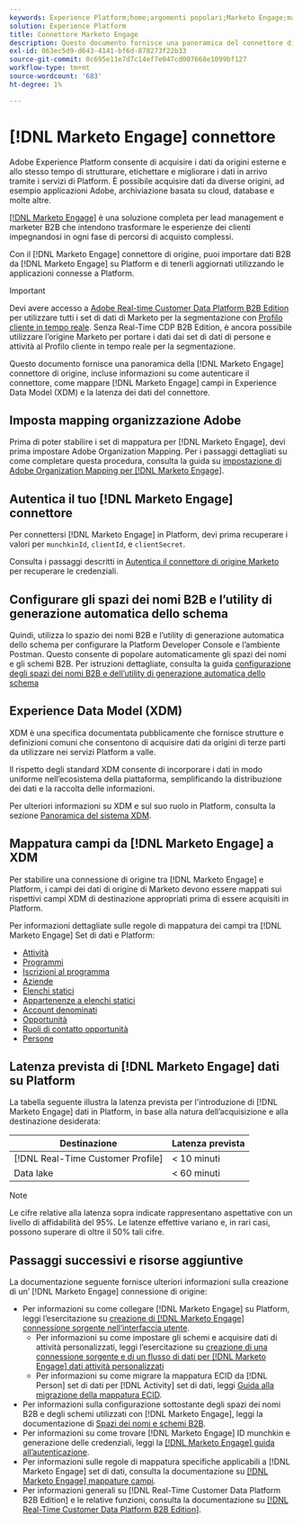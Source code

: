```yaml
---
keywords: Experience Platform;home;argomenti popolari;Marketo Engage;marketo;marketo;home;popular topic;system;marketo engagement;marketo
solution: Experience Platform
title: Connettore Marketo Engage
description: Questo documento fornisce una panoramica del connettore di origine del Marketo Engage, incluse informazioni sull’autenticazione, la mappatura e la latenza dei dati.
exl-id: 063ec5d9-d643-4141-bf6d-878273f22b33
source-git-commit: 0c695e11e7d7c14ef7e047cd007668e1099bf127
workflow-type: tm+mt
source-wordcount: '683'
ht-degree: 1%

---
```


# [!DNL Marketo Engage] connettore

Adobe Experience Platform consente di acquisire i dati da origini esterne e allo stesso tempo di strutturare, etichettare e migliorare i dati in arrivo tramite i servizi di Platform. È possibile acquisire dati da diverse origini, ad esempio applicazioni Adobe, archiviazione basata su cloud, database e molte altre.

[[!DNL Marketo Engage]](https://www.marketo.com/software/) è una soluzione completa per lead management e marketer B2B che intendono trasformare le esperienze dei clienti impegnandosi in ogni fase di percorsi di acquisto complessi.

Con il [!DNL Marketo Engage] connettore di origine, puoi importare dati B2B da [!DNL Marketo Engage] su Platform e di tenerli aggiornati utilizzando le applicazioni connesse a Platform.

>[!IMPORTANT]
>
>Devi avere accesso a [Adobe Real-time Customer Data Platform B2B Edition](../../../../rtcdp/b2b-overview.md) per utilizzare tutti i set di dati di Marketo per la segmentazione con [Profilo cliente in tempo reale](../../../../profile/home.md). Senza Real-Time CDP B2B Edition, è ancora possibile utilizzare l’origine Marketo per portare i dati dai set di dati di persone e attività al Profilo cliente in tempo reale per la segmentazione.

Questo documento fornisce una panoramica della [!DNL Marketo Engage] connettore di origine, incluse informazioni su come autenticare il connettore, come mappare [!DNL Marketo Engage] campi in Experience Data Model (XDM) e la latenza dei dati del connettore.

## Imposta mapping organizzazione Adobe

Prima di poter stabilire i set di mappatura per [!DNL Marketo Engage], devi prima impostare Adobe Organization Mapping. Per i passaggi dettagliati su come completare questa procedura, consulta la guida su [impostazione di Adobe Organization Mapping per [!DNL Marketo Engage]](https://experienceleague.adobe.com/docs/marketo/using/product-docs/core-marketo-concepts/miscellaneous/set-up-adobe-organization-mapping.html).

## Autentica il tuo [!DNL Marketo Engage] connettore

Per connettersi [!DNL Marketo Engage] in Platform, devi prima recuperare i valori per `munchkinId`, `clientId`, e `clientSecret`.

Consulta i passaggi descritti in [Autentica il connettore di origine Marketo](./marketo-auth.md) per recuperare le credenziali.

## Configurare gli spazi dei nomi B2B e l’utility di generazione automatica dello schema

Quindi, utilizza lo spazio dei nomi B2B e l’utility di generazione automatica dello schema per configurare la Platform Developer Console e l’ambiente Postman. Questo consente di popolare automaticamente gli spazi dei nomi e gli schemi B2B. Per istruzioni dettagliate, consulta la guida [configurazione degli spazi dei nomi B2B e dell’utility di generazione automatica dello schema](./marketo-namespaces.md)

## Experience Data Model (XDM)

XDM è una specifica documentata pubblicamente che fornisce strutture e definizioni comuni che consentono di acquisire dati da origini di terze parti da utilizzare nei servizi Platform a valle.

Il rispetto degli standard XDM consente di incorporare i dati in modo uniforme nell’ecosistema della piattaforma, semplificando la distribuzione dei dati e la raccolta delle informazioni.

Per ulteriori informazioni su XDM e sul suo ruolo in Platform, consulta la sezione [Panoramica del sistema XDM](../../../../xdm/home.md).

## Mappatura campi da [!DNL Marketo Engage] a XDM

Per stabilire una connessione di origine tra [!DNL Marketo Engage] e Platform, i campi dei dati di origine di Marketo devono essere mappati sui rispettivi campi XDM di destinazione appropriati prima di essere acquisiti in Platform.

Per informazioni dettagliate sulle regole di mappatura dei campi tra [!DNL Marketo Engage] Set di dati e Platform:

* [Attività](../mapping/marketo.md#activities)
* [Programmi](../mapping/marketo.md#programs)
* [Iscrizioni al programma](../mapping/marketo.md#program-memberships)
* [Aziende](../mapping/marketo.md#companies)
* [Elenchi statici](../mapping/marketo.md#static-lists)
* [Appartenenze a elenchi statici](../mapping/marketo.md#static-list-memberships)
* [Account denominati](../mapping/marketo.md#named-accounts)
* [Opportunità](../mapping/marketo.md#opportunities)
* [Ruoli di contatto opportunità](../mapping/marketo.md#opportunity-contact-roles)
* [Persone](../mapping/marketo.md#persons)

## Latenza prevista di [!DNL Marketo Engage] dati su Platform

La tabella seguente illustra la latenza prevista per l&#39;introduzione di [!DNL Marketo Engage] dati in Platform, in base alla natura dell’acquisizione e alla destinazione desiderata:

| Destinazione | Latenza prevista |
| ----------- | ---------------- |
| [!DNL Real-Time Customer Profile] | &lt; 10 minuti |
| Data lake | &lt; 60 minuti |

>[!NOTE]
>
>Le cifre relative alla latenza sopra indicate rappresentano aspettative con un livello di affidabilità del 95%. Le latenze effettive variano e, in rari casi, possono superare di oltre il 50% tali cifre.

## Passaggi successivi e risorse aggiuntive

La documentazione seguente fornisce ulteriori informazioni sulla creazione di un’ [!DNL Marketo Engage] connessione di origine:

* Per informazioni su come collegare [!DNL Marketo Engage] su Platform, leggi l’esercitazione su [creazione di [!DNL Marketo Engage] connessione sorgente nell’interfaccia utente](../../../tutorials/ui/create/adobe-applications/marketo.md).
   * Per informazioni su come impostare gli schemi e acquisire dati di attività personalizzati, leggi l’esercitazione su [creazione di una connessione sorgente e di un flusso di dati per [!DNL Marketo Engage] dati attività personalizzati](../../../tutorials/ui/create/adobe-applications/marketo-custom-activities.md)
   * Per informazioni su come migrare la mappatura ECID da [!DNL Person] set di dati per [!DNL Activity] set di dati, leggi [Guida alla migrazione della mappatura ECID](./migration.md).
* Per informazioni sulla configurazione sottostante degli spazi dei nomi B2B e degli schemi utilizzati con [!DNL Marketo Engage], leggi la documentazione di [Spazi dei nomi e schemi B2B](./marketo-namespaces.md).
* Per informazioni su come trovare [!DNL Marketo Engage] ID munchkin e generazione delle credenziali, leggi la [[!DNL Marketo Engage] guida all’autenticazione](./marketo-auth.md).
* Per informazioni sulle regole di mappatura specifiche applicabili a [!DNL Marketo Engage] set di dati, consulta la documentazione su [[!DNL Marketo Engage] mappature campi](../mapping/marketo.md).
* Per informazioni generali su [!DNL Real-Time Customer Data Platform B2B Edition] e le relative funzioni, consulta la documentazione su [[!DNL Real-Time Customer Data Platform B2B Edition]](../../../../rtcdp/b2b-overview.md).
